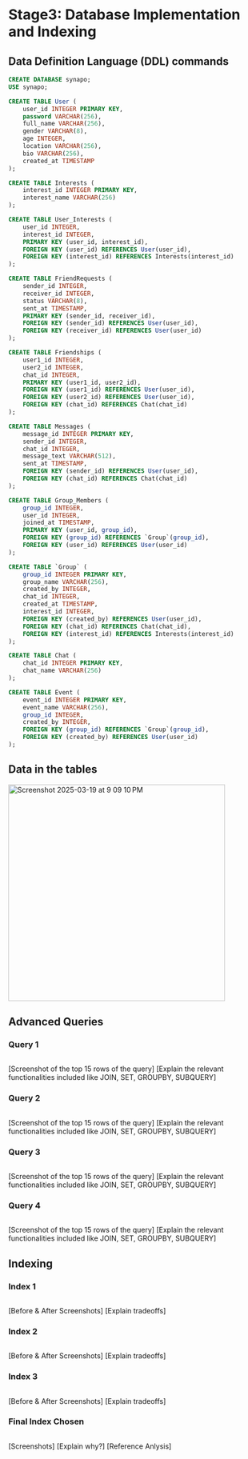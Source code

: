 # Stage3: Database Implementation and Indexing 

## Data Definition Language (DDL) commands

```sql
CREATE DATABASE synapo;
USE synapo;

CREATE TABLE User (
    user_id INTEGER PRIMARY KEY,
    password VARCHAR(256),
    full_name VARCHAR(256),
    gender VARCHAR(8),
    age INTEGER,
    location VARCHAR(256),
    bio VARCHAR(256),
    created_at TIMESTAMP
);

CREATE TABLE Interests (
    interest_id INTEGER PRIMARY KEY,
    interest_name VARCHAR(256)
);

CREATE TABLE User_Interests (
    user_id INTEGER,
    interest_id INTEGER,
    PRIMARY KEY (user_id, interest_id),
    FOREIGN KEY (user_id) REFERENCES User(user_id),
    FOREIGN KEY (interest_id) REFERENCES Interests(interest_id)
);

CREATE TABLE FriendRequests (
    sender_id INTEGER,
    receiver_id INTEGER,
    status VARCHAR(8),
    sent_at TIMESTAMP,
    PRIMARY KEY (sender_id, receiver_id),
    FOREIGN KEY (sender_id) REFERENCES User(user_id),
    FOREIGN KEY (receiver_id) REFERENCES User(user_id)
);

CREATE TABLE Friendships (
    user1_id INTEGER,
    user2_id INTEGER,
    chat_id INTEGER,
    PRIMARY KEY (user1_id, user2_id),
    FOREIGN KEY (user1_id) REFERENCES User(user_id),
    FOREIGN KEY (user2_id) REFERENCES User(user_id),
    FOREIGN KEY (chat_id) REFERENCES Chat(chat_id)
);

CREATE TABLE Messages (
    message_id INTEGER PRIMARY KEY,
    sender_id INTEGER,
    chat_id INTEGER,
    message_text VARCHAR(512),
    sent_at TIMESTAMP,
    FOREIGN KEY (sender_id) REFERENCES User(user_id),
    FOREIGN KEY (chat_id) REFERENCES Chat(chat_id)
);

CREATE TABLE Group_Members (
    group_id INTEGER,
    user_id INTEGER,
    joined_at TIMESTAMP,
    PRIMARY KEY (user_id, group_id),
    FOREIGN KEY (group_id) REFERENCES `Group`(group_id),
    FOREIGN KEY (user_id) REFERENCES User(user_id)
);

CREATE TABLE `Group` (
    group_id INTEGER PRIMARY KEY,
    group_name VARCHAR(256),
    created_by INTEGER,
    chat_id INTEGER,
    created_at TIMESTAMP,
    interest_id INTEGER,
    FOREIGN KEY (created_by) REFERENCES User(user_id),
    FOREIGN KEY (chat_id) REFERENCES Chat(chat_id),
    FOREIGN KEY (interest_id) REFERENCES Interests(interest_id)
);

CREATE TABLE Chat (
    chat_id INTEGER PRIMARY KEY,
    chat_name VARCHAR(256)
);

CREATE TABLE Event (
    event_id INTEGER PRIMARY KEY,
    event_name VARCHAR(256),
    group_id INTEGER,
    created_by INTEGER,
    FOREIGN KEY (group_id) REFERENCES `Group`(group_id),
    FOREIGN KEY (created_by) REFERENCES User(user_id)
);
```


## Data in the tables 
<img width="433" alt="Screenshot 2025-03-19 at 9 09 10 PM" src="https://github.com/user-attachments/assets/86df5e2c-a0b6-4d6d-9455-a60189ca7efe" />


## Advanced Queries 


### Query 1
```sql
```
[Screenshot of the top 15 rows of the query]
[Explain the relevant functionalities included like JOIN, SET, GROUPBY, SUBQUERY]

### Query 2
```sql
```
[Screenshot of the top 15 rows of the query]
[Explain the relevant functionalities included like JOIN, SET, GROUPBY, SUBQUERY]

### Query 3
```sql
```
[Screenshot of the top 15 rows of the query]
[Explain the relevant functionalities included like JOIN, SET, GROUPBY, SUBQUERY]

### Query 4
```sql
```
[Screenshot of the top 15 rows of the query]
[Explain the relevant functionalities included like JOIN, SET, GROUPBY, SUBQUERY]


## Indexing 

### Index 1
```sql
```
[Before & After Screenshots]
[Explain tradeoffs]

### Index 2
```sql
```
[Before & After Screenshots]
[Explain tradeoffs]

### Index 3
```sql
```
[Before & After Screenshots]
[Explain tradeoffs]

### Final Index Chosen
```sql
```
[Screenshots]
[Explain why?]
[Reference Anlysis]
